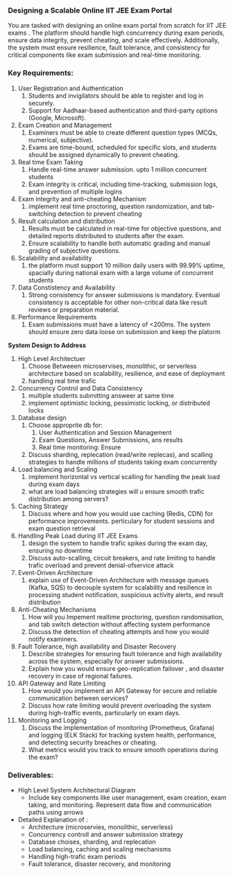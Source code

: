 ### Designing a Scalable Online IIT JEE Exam Portal

You are tasked with designing an online exam portal from scratch for IIT JEE exams . The platform should handle high concurrency during exam periods, ensure data integrity, prevent cheating, and scale effectively. Additionally, the system must ensure resilience, fault tolerance, and consistency for critical components like exam submission and real-time monitoring.

### **Key Requirements:**

1. User Registration and Authentication
   1. Students and invigilators should be able to register and log in securely.
   2. Support for Aadhaar-based authentication and third-party options (Google, Microsoft).
2. Exam Creation and Management
   1. Examiners must be able to create different question types (MCQs, numerical, subjective).
   2. Exams are time-bound, scheduled for specific slots, and students should be assigned dynamically to prevent cheating.
3. Real time Exam Taking
   1. Handle real-time answer submission. upto 1 million concurrent students
   2. Exam integrity is critical, including time-tracking, submission logs, and prevention of multiple logins
4. Exam integrity and anti-cheating Mechanism
   1. implement real time proctoring, question randomization, and tab-switching detection to prevent cheating
5. Result calculation and distribution
   1. Results must be calculated in real-time for objective questions, and detailed reports distributed to students after the exam.
   2. Ensure scalability to handle both automatic grading and manual grading of subjective questions.
6. Scalability and availability
   1. the platform must support 10 million daily users with 99.99% uptime, spacially during national exam with a large volume of concurrent students
7. Data Constistency and Availability
   1. Strong consistency for answer submissions is mandatory. Eventual consistency is acceptable for other non-critical data like result reviews or preparation material.
8. Performance Requirements
   1. Exam submissions must have a latency of <200ms. The system should ensure zero data loose on submission and keep the platorm

**System Design to Address**

1. High Level Architectuer
   1. Choose Betweeen microservises, monolithic, or serverless architecture based on scalability, resilience, and ease of deployment
   2. handling real time trafic
2. Concurrency Control and Data Consistency
   1. multiple students submitting answeer at same time
   2. implement optimistic locking, pessimistic locking, or distributed locks
3. Database design
   1. Choose approprite db for:
      1. User Authentication and Session Management
      2. Exam Questions, Answer Submissions, ans results
      3. Real time monitoring: Ensure
   2. Discuss sharding, replecation (read/write replecas), and scalling strategies to handle millions of students taking exam concurrently
4. Load balancing and Scaling
   1. implement horizontal vs vertical scalling for handling the peak load during exam days
   2. what are load balancing strategies will u ensure smooth trafic distribution among servers?
5. Caching Strategy
   1. Discuss where and how you would use caching (Redis, CDN) for performance improvements. perticulary for student sessions and exam question retrieval
6. Handling Peak Load during IIT JEE Exams
   1. design the system to handle trafic spikes during the exam day, ensuring no downtime
   2. Discuss auto-scalling, circuit breakers, and rate limiting to handle trafic overload and prevent denial-ofservice attack
7. Event-Driven Architecture
   1. explain use of Event-Driven Architecture with message queues (Kafka, SQS) to decouple system for scalability and resilience in processing student notification, suspicious activity alerts, and result distribution
8. Anti-Cheating Mechanisms
   1. How will you Impement realtime proctoring, question randomisation, and tab switch detection without affecting system performance
   2. Discuss the detection of cheating attempts and how you would notify examiners.
9. Fault Tolerance, high availability and Disaster Recovery
   1. Describe strategies for ensuring fault tolerance and high availability across the system, especially for answer submissions.
   2. Explain how you would ensure geo-replication failover , and disaster recovery in case of regional failures.
10. API Gateway and Rate Limiting
    1. How would you implement an API Gateway for secure and reliable communication between services?
    2. Discuss how rate limiting would prevent overloading the system during high-traffic events, particularly on exam days.
11. Monitoring and Logging
    1. Discuss the implementation of monitoring (Prometheus, Grafana) and logging (ELK Stack) for tracking system health, performance, and detecting security breaches or cheating.
    2. What metrics would you track to ensure smooth operations during the exam?


### Deliverables:

* High Level System Architectural Diagram
  * Include key components like user management, exam creation, exam taking, and monitoring. Represent data flow and communication paths using arrows
* Detailed Explanation of :
  * Architecture (microservies, monolithic, serverless)
  * Concurrency controll and answer submission strategy
  * Database choises, sharding, and replecation
  * Load balancing, caching and scaling mechanisms
  * Handling high-trafic exam periods
  * Fault tolerance, disaster recovery, and monitoring
